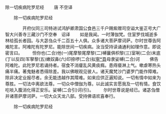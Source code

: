   除一切疾病陀罗尼经
　　唐 不空译




　　除一切疾病陀罗尼经

　　　　开府仪同三司特进试鸿胪卿肃国公食邑三千户赐紫赠司空谥大鉴正号大广智大兴善寺三藏沙门不空奉　诏译
　　如是我闻。一时薄伽梵。住室罗伐城逝多林给孤长者园。与大苾刍众千二百五十人俱。众多诸大菩萨摩诃萨。尔时世尊告阿难陀言。阿难陀有陀罗尼。能除世间一切疾病。汝当受持读诵通利如理作意。即说密言曰。
　　怛你也(二合)他(一)尾摩黎尾摩黎(二)嚩曩俱枳黎(三)室唎(二合)末底(丁以反四)军拏黎(五)嫩奴鼻(六)印捺啰(二合)拟[寧*頁](二合七)母隶娑嚩(二合)诃
　　佛告阿难陀。此陀罗尼若诵持者。宿食不消癨乱风黄痰癊。患痔瘘淋上气。嗽虐寒热头痛半痛。著鬼魅者悉得除差。我以佛眼观见彼人。诸天魔梵沙门婆罗门能作障难。除非决定业报尽者。余无能违越作其障难。如来应供正遍知说。一切有情中如来为尊胜。一切法中离欲法尊。一切众中僧伽为尊。以此诚实言愿我及一切有情。食饮吃啖入腹消化得正安乐。娑嚩(二合引)诃(引)。
　　尔时世尊说是经已。诸苾刍僧并诸菩萨摩诃萨。一切大众天龙八部。受持佛语欢喜奉行。

　　除一切疾病陀罗尼经


